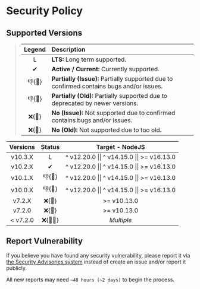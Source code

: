 # Security Policy

## Supported Versions

> | **Legend** | **Description** |
> |:-:|:--|
> | L | **LTS:** Long term supported. |
> | ✔ | **Active / Current:** Currently supported. |
> | 👎{🐛} | **Partially (Issue):** Partially supported due to confirmed contains bugs and/or issues. |
> | 👎{🧓} | **Partially (Old):** Partially supported due to deprecated by newer versions. |
> | ❌{🐛} | **No (Issue):** Not supported due to confirmed contains bugs and/or issues. |
> | ❌{🧓} | **No (Old):** Not supported due to too old. |

| **Versions** | **Status** | **Target - NodeJS** |
|:-:|:-:|:-:|
| v10.3.X | L | ^ v12.20.0 \|\| ^ v14.15.0 \|\| >= v16.13.0 |
| v10.2.X | ✔ | ^ v12.20.0 \|\| ^ v14.15.0 \|\| >= v16.13.0 |
| v10.1.X | 👎{🧓} | ^ v12.20.0 \|\| ^ v14.15.0 \|\| >= v16.13.0 |
| v10.0.X | 👎{🧓} | ^ v12.20.0 \|\| ^ v14.15.0 \|\| >= v16.13.0 |
| v7.2.X | ❌{🧓} | >= v10.13.0 |
| v7.2.0 | ❌{🐛} | >= v10.13.0 |
| < v7.2.0 | ❌{🐛🧓} | *Multiple* |

## Report Vulnerability

If you believe you have found any security vulnerability, please report it via [the Security Advisories system](https://github.com/hugoalh-studio/advanced-determine-nodejs/security/advisories/new) instead of create an issue and/or report it publicly.

All new reports may need `~48 hours (~2 days)` to begin the process.
